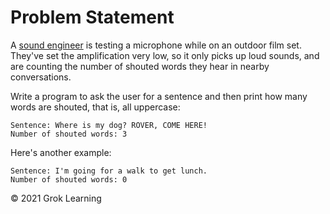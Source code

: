 # Problem Statement

A [sound engineer](https://en.wikipedia.org/wiki/Production_sound_mixer) is testing a microphone while on an outdoor film set. They've set the amplification very low, so it only picks up loud sounds, and are counting the number of shouted words they hear in nearby conversations.

Write a program to ask the user for a sentence and then print how many words are shouted, that is, all uppercase:

    Sentence: Where is my dog? ROVER, COME HERE!
    Number of shouted words: 3

Here's another example:

    Sentence: I'm going for a walk to get lunch.
    Number of shouted words: 0

© 2021 Grok Learning